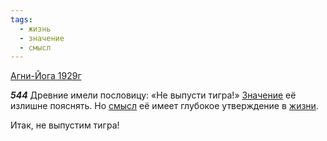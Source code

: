 ```yaml
---
tags:
  - жизнь
  - значение
  - смысл
---
```


[Агни-Йога 1929г](/agni/1929)

___544___
Древние имели пословицу: «Не выпусти тигра!» [Значение](/tag/#значение) её излишне пояснять. Но [смысл](/tag/#смысл) её имеет глубокое утверждение в [жизни](/tag/#жизнь).   

Итак, не выпустим тигра!